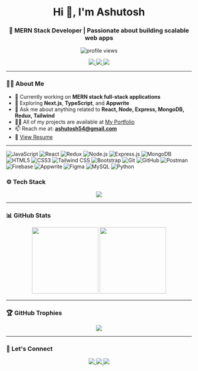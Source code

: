 <h1 align="center">Hi 👋, I'm Ashutosh</h1>
<h3 align="center">🚀 MERN Stack Developer | Passionate about building scalable web apps</h3>

<p align="center">
  <img src="https://komarev.com/ghpvc/?username=singhashutoshh&label=Profile%20views&color=0e75b6&style=flat" alt="profile views"/>
</p>

<p align="center">
  <a href="https://portfolio-website-2z35.onrender.com" target="_blank">
    <img src="https://img.shields.io/badge/Portfolio-Visit-blue?style=for-the-badge&logo=firefox-browser" />
  </a>
  <a href="mailto:ashutosh9354@gmail.com">
    <img src="https://img.shields.io/badge/Gmail-ashutoshsingh9354@gmail.com-D14836?style=for-the-badge&logo=gmail&logoColor=white" />
  </a>
  <a href="https://www.linkedin.com/in/ashutoshkumar70" target="_blank">
    <img src="https://img.shields.io/badge/LinkedIn-ashutoshkumar-blue?style=for-the-badge&logo=linkedin" />
  </a>
</p>

---

### 🧑‍💻 About Me

- 🔭 Currently working on **MERN stack full-stack applications**
- 🌱 Exploring **Next.js**, **TypeScript**, and **Appwrite**
- 💬 Ask me about anything related to **React, Node, Express, MongoDB, Redux, Tailwind**
- 👨‍💻 All of my projects are available at [My Portfolio](https://portfolio-website-2z35.onrender.com)
- 📫 Reach me at: **ashutosh54@gmail.com**
- 📄 [View Resume](https://drive.google.com/file/d/1YAyWR9_iMjntlOc8-W50FzaFXuV4EYRn/view?usp=drive_link)

---
![JavaScript](https://img.shields.io/badge/-JavaScript-F7DF1E?style=flat&logo=javascript&logoColor=black)
![React](https://img.shields.io/badge/-React-61DAFB?style=flat&logo=react&logoColor=black)
![Redux](https://img.shields.io/badge/-Redux-764ABC?style=flat&logo=redux&logoColor=white)
![Node.js](https://img.shields.io/badge/-Node.js-339933?style=flat&logo=node.js&logoColor=white)
![Express.js](https://img.shields.io/badge/-Express.js-000000?style=flat&logo=express&logoColor=white)
![MongoDB](https://img.shields.io/badge/-MongoDB-47A248?style=flat&logo=mongodb&logoColor=white)
![HTML5](https://img.shields.io/badge/-HTML5-E34F26?style=flat&logo=html5&logoColor=white)
![CSS3](https://img.shields.io/badge/-CSS3-1572B6?style=flat&logo=css3&logoColor=white)
![Tailwind CSS](https://img.shields.io/badge/-Tailwind_CSS-38B2AC?style=flat&logo=tailwind-css&logoColor=white)
![Bootstrap](https://img.shields.io/badge/-Bootstrap-7952B3?style=flat&logo=bootstrap&logoColor=white)
![Git](https://img.shields.io/badge/-Git-F05032?style=flat&logo=git&logoColor=white)
![GitHub](https://img.shields.io/badge/-GitHub-181717?style=flat&logo=github&logoColor=white)
![Postman](https://img.shields.io/badge/-Postman-FF6C37?style=flat&logo=postman&logoColor=white)
![Firebase](https://img.shields.io/badge/-Firebase-FFCA28?style=flat&logo=firebase&logoColor=black)
![Appwrite](https://img.shields.io/badge/-Appwrite-F02E65?style=flat&logo=appwrite&logoColor=white)
![Figma](https://img.shields.io/badge/-Figma-F24E1E?style=flat&logo=figma&logoColor=white)
![MySQL](https://img.shields.io/badge/-MySQL-4479A1?style=flat&logo=mysql&logoColor=white)
![Python](https://img.shields.io/badge/-Python-3776AB?style=flat&logo=python&logoColor=white)


### ⚙️ Tech Stack

<p align="center">
  <img src="https://skillicons.dev/icons?i=html,css,js,react,nodejs,express,mongodb,redux,tailwind,bootstrap,git,github,firebase,postman,figma,appwrite,python" />
</p>

---

### 📊 GitHub Stats

<p align="center">
  <img src="https://github-readme-stats.vercel.app/api?username=singhashutoshh&show_icons=true&theme=radical" height="180"/>
  <img src="https://github-readme-stats.vercel.app/api/top-langs/?username=singhashutoshh&layout=compact&theme=radical" height="180"/>
</p>

---

### 🏆 GitHub Trophies

<p align="center">
  <img src="https://github-profile-trophy.vercel.app/?username=singhashutoshh&theme=monokai&margin-w=15&no-frame=true" />
</p>

---

### 🤝 Let's Connect

<p align="center">
  <a href="https://www.linkedin.com/in/ashutoshkumar" target="_blank">
    <img src="https://img.shields.io/badge/LinkedIn-Connect-blue?style=for-the-badge&logo=linkedin" />
  </a>
  <a href="mailto:ashutosh54@gmail.com">
    <img src="https://img.shields.io/badge/Gmail-Message-red?style=for-the-badge&logo=gmail" />
  </a>
  <a href="https://portfolio-website-2z35.onrender.com" target="_blank">
    <img src="https://img.shields.io/badge/Portfolio-Explore-brightgreen?style=for-the-badge&logo=firefox" />
  </a>
</p>
